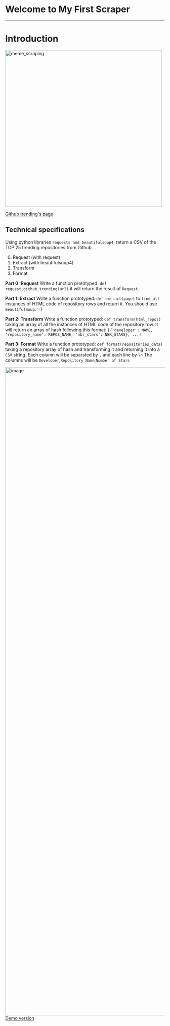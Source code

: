 # Welcome to My First Scraper
***

# Introduction

<img width="495" alt="meme_scraping" src="https://user-images.githubusercontent.com/95611906/200126969-42bdcb8b-b0ab-4a29-9fb2-d21a3bc5d2f2.png">


<a href="https://github.com/trending">Github trending's page</a>

<h2>Technical specifications</h2>
<p>Using python libraries <code>requests and beautifulsoup4</code>, return a CSV of the TOP 25 trending repositories from Github.</p>
<ol start="0">
<li>Request (with request)</li>
<li>Extract (with beautifulsoup4)</li>
<li>Transform</li>
<li>Format</li>
</ol>

<p><strong>Part 0: Request</strong>
Write a function prototyped: <code>def request_github_trending(url)</code> it will return the result of <code>Request</code>.</p>
<p><strong>Part 1: Extract</strong>
Write a function prototyped: <code>def extract(page)</code> to <code>find_all</code> instances of HTML code of repository rows and return it. You should use <code>BeautifulSoup</code>. :-)</p>
<p><strong>Part 2: Transform</strong>
Write a function prototyped: <code>def transform(html_repos)</code> taking an array of all the instances of HTML code of the repository row.
It will return an array of hash following this format: <code>[{'developer': NAME, 'repository_name': REPOS_NAME, 'nbr_stars': NBR_STARS}, ...]</code></p>
<p><strong>Part 3: Format</strong>
Write a function prototyped: <code>def format(repositories_data)</code> taking a repository array of hash and transforming it and returning it into a <code>CSV</code> string. Each column will be separated by <code>,</code> and each line by <code>\n</code>
The columns will be <code>Developer</code>,<code>Repository Name</code>,<code>Number of Stars</code></p>



<img width="2048" alt="image" src="https://user-images.githubusercontent.com/95611906/200127918-5fc0946a-1eed-4b6f-9a64-a285c799187f.png">
<a href="https://abdullaabdukulov-my-first-scraper-app-1p3avr.streamlit.app/">Demo version</a>

